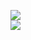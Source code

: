 [![](https://img.shields.io/badge/Made%20With-Github%20Spray-lightgrey.svg?style=for-the-badge&logo=github)](https://github.com/Annihil/github-spray#14403)  
[![](https://i.imgur.com/2DrTn0Z.gif)](https://github.com/Annihil/github-spray)